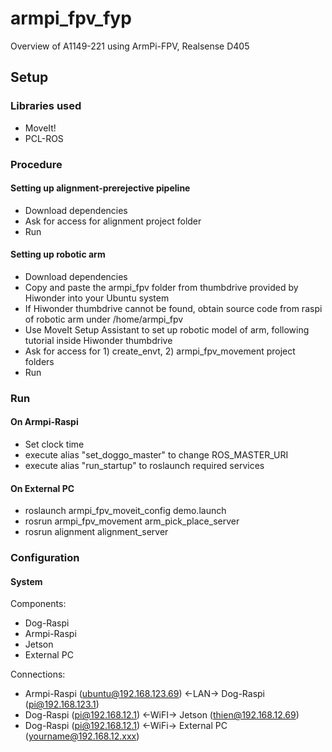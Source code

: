 # armpi_fpv_fyp
Overview of A1149-221 using ArmPi-FPV, Realsense D405

## Setup

### Libraries used
- MoveIt!
- PCL-ROS

### Procedure
#### Setting up alignment-prerejective pipeline
- Download dependencies
- Ask for access for alignment project folder
- Run

#### Setting up robotic arm
- Download dependencies
- Copy and paste the armpi_fpv folder from thumbdrive provided by Hiwonder into your Ubuntu system
- If Hiwonder thumbdrive cannot be found, obtain source code from raspi of robotic arm under /home/armpi_fpv
- Use MoveIt Setup Assistant to set up robotic model of arm, following tutorial inside Hiwonder thumbdrive
- Ask for access for 1) create_envt, 2) armpi_fpv_movement project folders
- Run

### Run
#### On Armpi-Raspi
- Set clock time
- execute alias "set_doggo_master" to change ROS_MASTER_URI
- execute alias "run_startup" to roslaunch required services

#### On External PC
- roslaunch armpi_fpv_moveit_config demo.launch
- rosrun armpi_fpv_movement arm_pick_place_server
- rosrun alignment alignment_server

### Configuration
#### System

Components:
- Dog-Raspi
- Armpi-Raspi
- Jetson
- External PC

Connections:
- Armpi-Raspi (ubuntu@192.168.123.69) <-LAN-> Dog-Raspi (pi@192.168.123.1)
- Dog-Raspi (pi@192.168.12.1) <-WiFI-> Jetson (thien@192.168.12.69)
- Dog-Raspi (pi@192.168.12.1) <-WiFi-> External PC (yourname@192.168.12.xxx)

